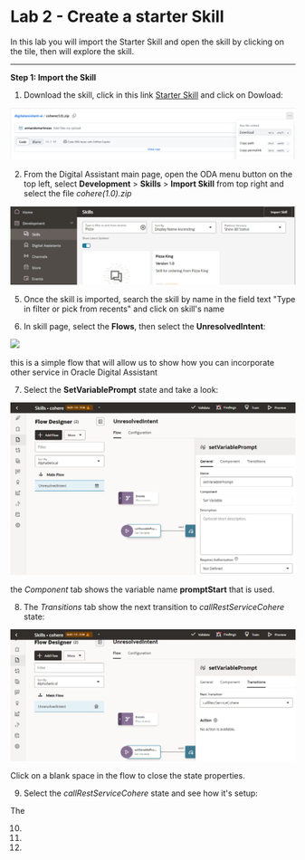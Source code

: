 # Lab 2 - Create a starter Skill

In this lab you will import the Starter Skill and open the skill by clicking on the tile, then will explore the skill.

___
**Step 1: Import the Skill**

1. Download the skill, click in this link [Starter Skill](/cohere(1.0).zip) and click on Dowload:

![](/images/lab2-importskill-0.png)

2. From the Digital Assistant main page, open the ODA menu button on the top left, select **Development** > **Skills** > **Import Skill** from top right and select the file *cohere(1.0).zip*

![](/images/lab2-importskill-1.png)
  
5. Once the skill is imported, search the skill by name in the field text "Type in filter or pick from recents" and click on skill's name

6. In skill page, select the **Flows**, then select the **UnresolvedIntent**:

![](/images/lab2-importskill-2.png)

this is a simple flow that will allow us to show how you can incorporate other service in Oracle Digital Assistant

7. Select the **SetVariablePrompt** state and take a look:

![](/images/lab2-importskill-3.png)

the *Component* tab shows the variable name **promptStart** that is used.

8. The *Transitions* tab show the next transition to *callRestServiceCohere* state:

![](/images/lab2-importskill-4.png)

Click on a blank space in the flow to close the state properties.

9. Select the *callRestServiceCohere* state and see how it's setup:

The 

10. 
11. 
12. 
